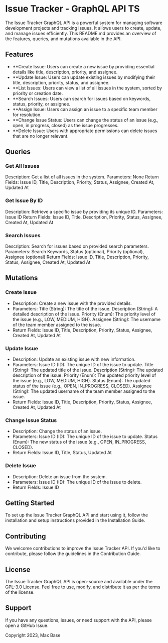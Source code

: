 # Issue Tracker - GraphQL API TS

The Issue Tracker GraphQL API is a powerful system for managing software development projects and tracking issues. It allows users to create, update, and manage issues efficiently. This README.md provides an overview of the features, queries, and mutations available in the API.

## Features

- **Create Issue: Users can create a new issue by providing essential details like title, description, priority, and assignee.
- **Update Issue: Users can update existing issues by modifying their title, description, priority, status, and assignee.
- **List Issues: Users can view a list of all issues in the system, sorted by priority or creation date.
- **Search Issues: Users can search for issues based on keywords, status, priority, or assignee.
- **Assign Issue: Users can assign an issue to a specific team member for resolution.
- **Change Issue Status: Users can change the status of an issue (e.g., open, in progress, closed) as the issue progresses.
- **Delete Issue: Users with appropriate permissions can delete issues that are no longer relevant.

## Queries

### Get All Issues

  Description: Get a list of all issues in the system.
  Parameters: None
  Return Fields: Issue ID, Title, Description, Priority, Status, Assignee, Created At, Updated At

### Get Issue By ID

  Description: Retrieve a specific issue by providing its unique ID.
  Parameters: Issue ID
  Return Fields: Issue ID, Title, Description, Priority, Status, Assignee, Created At, Updated At

### Search Issues

  Description: Search for issues based on provided search parameters.
  Parameters: Search Keywords, Status (optional), Priority (optional), Assignee (optional)
  Return Fields: Issue ID, Title, Description, Priority, Status, Assignee, Created At, Updated At

## Mutations

### Create Issue

  - Description: Create a new issue with the provided details.
  - Parameters:
    Title (String): The title of the issue.
    Description (String): A detailed description of the issue.
    Priority (Enum): The priority level of the issue (e.g., LOW, MEDIUM, HIGH).
    Assignee (String): The username of the team member assigned to the issue.
  - Return Fields: Issue ID, Title, Description, Priority, Status, Assignee, Created At, Updated At

### Update Issue

  - Description: Update an existing issue with new information.
  - Parameters:
    Issue ID (ID): The unique ID of the issue to update.
    Title (String): The updated title of the issue.
    Description (String): The updated description of the issue.
    Priority (Enum): The updated priority level of the issue (e.g., LOW, MEDIUM, HIGH).
    Status (Enum): The updated status of the issue (e.g., OPEN, IN_PROGRESS, CLOSED).
    Assignee (String): The updated username of the team member assigned to the issue.
  - Return Fields: Issue ID, Title, Description, Priority, Status, Assignee, Created At, Updated At

### Change Issue Status

  - Description: Change the status of an issue.
  - Parameters:
    Issue ID (ID): The unique ID of the issue to update.
    Status (Enum): The new status of the issue (e.g., OPEN, IN_PROGRESS, CLOSED).
  - Return Fields: Issue ID, Title, Status, Updated At

### Delete Issue

  - Description: Delete an issue from the system.
  - Parameters: Issue ID (ID): The unique ID of the issue to delete.
  - Return Fields: Issue ID

## Getting Started

To set up the Issue Tracker GraphQL API and start using it, follow the installation and setup instructions provided in the Installation Guide.

## Contributing

We welcome contributions to improve the Issue Tracker API. If you'd like to contribute, please follow the guidelines in the Contribution Guide.

## License

The Issue Tracker GraphQL API is open-source and available under the GPL-3.0 License. Feel free to use, modify, and distribute it as per the terms of the license.

## Support

If you have any questions, issues, or need support with the API, please open a GitHub Issue.

Copyright 2023, Max Base
